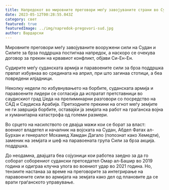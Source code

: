 ```yaml
---
title: Напредокот во мировните преговори меѓу завојуваните страни во Судан
date: 2023-05-12T00:28:55.043Z
category: свет
featured: true
featuredImage: ../img/napredok-pregovori-sud.jpg
author: Вардарски
---
```

Мировните преговори меѓу завојуваните вооружени сили на Судан и Силите за брза поддршка постигнаа напредок, а наскоро се очекува договор за прекин на крвавиот конфликт, објави Си-Ен-Ен.

Судирите меѓу суданската армија и паравоените сили за брза поддршка првпат избувнаа во средината на април, при што загинаа стотици, а беа повредени илјадници.

Неколку недели по избувнувањето на борбите, суданската армија и паравоените лидери се согласија да испратат претставници во саудискиот град Џеда на прелиминарни разговори со посредство на САД и Саудиска Арабија. Претходните прекини на огнот меѓу земјите не ги завршија борбите, оставајќи ја земјата на работ на граѓанска војна и хуманитарна катастрофа од големи размери.

Во срцето на насилството се двајца мажи кои се борат за власт: воениот владетел и началник на војската на Судан, Абдел Фатах ал-Бурхан и генералот Мохамед Хамдан Дагало (попознат како Хемедти), заменик на земјата и шеф на паравоената група Сили за брза акција. поддршка.

До неодамна, двајцата беа сојузници кои работеа заедно за да го соборат соборениот судански претседател Омар ал-Башир во 2019 година и одиграа клучна улога во воениот удар во 2021 година. Но, тензиите настанаа за време на преговорите за интегрирање на паравоените сили во армијата на земјата како дел од плановите да се врати граѓанското управување.